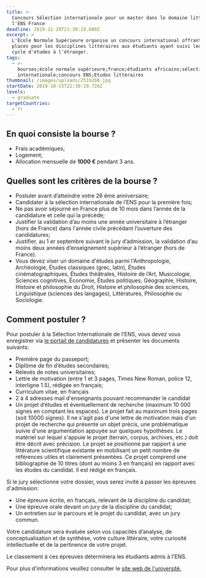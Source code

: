 ```yaml
---
title: >-
  Concours Sélection internationale pour un master dans le domaine littéraire à
  l'ENS France
deadline: 2019-11-29T21:30:19.689Z
excerpt: >
  L'École Normale Supérieure organise un concours international offrant 10
  places pour les disciplines littéraires aux étudiants ayant suivi leur premier
  cycle d'études à l'étranger. 
tags:
  - >-
    bourses;école normale supérieure;france;étudiants africains;sélection
    internationale;concours ENS;Etudes littéraires
thumbnail: /images/uploads/2519260.jpg
startDate: 2019-10-15T22:30:19.726Z
levels:
  - graduate
targetCountries:
  - fr
---
```

## En quoi consiste la bourse ?

* Frais académiques;
* Logement;
* Allocation mensuelle de **1000 €** pendant 3 ans.

## Quelles sont les critères de la bourse ?

* Postuler avant d’atteindre votre 26 ème anniversaire;
* Candidater à la sélection internationale de l’ENS pour la première fois;
* Ne pas avoir séjourné en France plus de 10 mois dans l’année de la candidature et celle qui la précède;
* Justifier la validation d’au moins une année universitaire à l’étranger (hors de France) dans l'année civile précédant l’ouverture des candidatures;
* Justifier, au 1 er septembre suivant le jury d’admission, la validation d’au moins deux années d’enseignement supérieur à l’étranger (hors de France).
* Vous devez viser un domaine d'études parmi l'Anthropologie, Archéologie, Études classiques (grec, latin), Études cinématographiques, Études théâtrales, Histoire de l’Art, Musicologie, Sciences cognitives, Économie, Études politiques, Géographie, Histoire, Histoire et philosophie du Droit, Histoire et philosophie des sciences, Linguistique (sciences des langages), Littératures, Philosophie ou Sociologie.  

## Comment postuler ?

Pour postuler à la Sélection Internationale de l'ENS, vous devez vous enregistrer via <a href="https://admission.ens.fr/Candidature/s/login/SelfRegister?language=en_US&startURL=%2FCandidature%2Fs%2Fcandidater%3FtrainCode%3DENSSIL" target="_blank" rel="noopener noreferrer">le portail de candidatures</a> et présenter les documents suivants:

* Première page du passeport;
* Diplôme de fin d’études secondaires;
* Relevés de notes universitaires;
* Lettre de motivation (entre 1 et 3 pages, Times New Roman, police 12, interligne 1.5), rédigée en français;
* Curriculum vitae, en français
* 2 à 4 adresses mail d'enseignants pouvant recommander le candidat 
* Un projet d’études et éventuellement de recherche (maximum 10 000 signes en comptant les espaces). Le projet fait au maximum trois pages (soit 10000 signes). Il ne s'agit pas d'une lettre de motivation mais d'un projet de recherche qui présente un objet précis, une problématique suivie d'une argumentation appuyée sur quelques hypothèses. Le matériel sur lequel s'appuie le projet (terrain, corpus, archives, etc.) doit être décrit avec précision. Le projet se positionne par rapport à une littérature scientifique existante en mobilisant un petit nombre de références utiles et clairement présentées. Ce projet comprend une bibliographie de 10 titres (dont au moins 3 en français) en rapport avec les études du candidat. Il est rédigé en français.

Si le jury sélectionne votre dossier, vous serez invité à passer les épreuves d'admission:

* Une épreuve écrite, en français, relevant de la discipline du candidat;
* Une épreuve orale devant un jury de la discipline du candidat;
* Un entretien sur le parcours et le projet du candidat, avec un jury commun.

Votre candidature sera évaluée selon vos capacités d’analyse, de conceptualisation et de synthèse, votre culture littéraire, votre curiosité intellectuelle et de la pertinence de votre projet.

Le classement à ces épreuves déterminera les étudiants admis à l'ENS.

Pour plus d'informations veuillez consulter le <a href="http://www.ens.fr/une-formation-d-exception/admission-concours/concours-selection-internationale-0" target="_blank" rel="noopener noreferrer">site web de l'université.</a>

